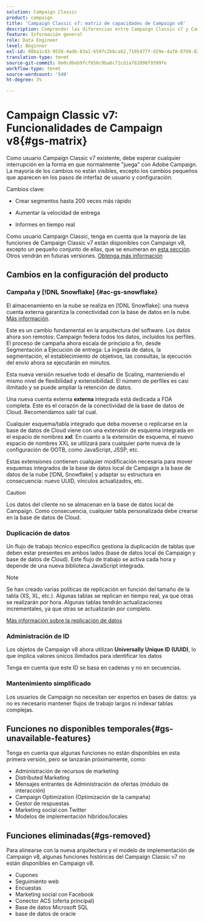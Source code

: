 ```yaml
---
solution: Campaign Classic
product: campaign
title: 'Campaign Classic v7: matriz de capacidades de Campaign v8'
description: Comprender las diferencias entre Campaign Classic v7 y Campaign v8
feature: Información general
role: Data Engineer
level: Beginner
exl-id: 00ba1c43-9558-4adb-83a1-6597c2bbca62,7105477f-d29e-4af8-8789-82b4459761b0
translation-type: tm+mt
source-git-commit: 0e0cd6eb9fcf656c9ba6c72cd1a782098f9399fe
workflow-type: tm+mt
source-wordcount: '549'
ht-degree: 3%

---
```


# Campaign Classic v7: Funcionalidades de Campaign v8{#gs-matrix}


Como usuario Campaign Classic v7 existente, debe esperar cualquier interrupción en la forma en que normalmente &quot;juega&quot; con Adobe Campaign. La mayoría de los cambios no están visibles, excepto los cambios pequeños que aparecen en los pasos de interfaz de usuario y configuración.

Cambios clave:

* Crear segmentos hasta 200 veces más rápido

* Aumentar la velocidad de entrega

* Informes en tiempo real

Como usuario Campaign Classic, tenga en cuenta que la mayoría de las funciones de Campaign Classic v7 están disponibles con Campaign v8, excepto un pequeño conjunto de ellas, que se enumeran en [esta sección](#gs-removed). Otros vendrán en futuras versiones. [Obtenga más información](#gs-unavailable-features)


## Cambios en la configuración del producto

### Campaña y [!DNL Snowflake] {#ac-gs-snowflake}

El almacenamiento en la nube se realiza en [!DNL Snowflake]: una nueva cuenta externa garantiza la conectividad con la base de datos en la nube. [Más información](#ac-gs-snowflake).

Este es un cambio fundamental en la arquitectura del software. Los datos ahora son remotos: Campaign federa todos los datos, incluidos los perfiles. El proceso de campaña ahora escala de principio a fin, desde Segmentación a Ejecución de entrega: La ingesta de datos, la segmentación, el establecimiento de objetivos, las consultas, la ejecución del envío ahora se ejecutarán en minutos.

Esta nueva versión resuelve todo el desafío de Scaling, manteniendo el mismo nivel de flexibilidad y extensibilidad. El número de perfiles es casi ilimitado y se puede ampliar la retención de datos.

Una nueva cuenta externa **externa** integrada está dedicada a FDA completa. Este es el corazón de la conectividad de la base de datos de Cloud. Recomendamos salir tal cual.

Cualquier esquema/tabla integrado que deba moverse o replicarse en la base de datos de Cloud viene con una extensión de esquema integrada en el espacio de nombres **xxl**. En cuanto a la extensión de esquema, el nuevo espacio de nombres XXL se utilizará para cualquier parte nueva de la configuración de OOTB, como JavaScript, JSSP, etc.

Estas extensiones contienen cualquier modificación necesaria para mover esquemas integrados de la base de datos local de Campaign a la base de datos de la nube [!DNL Snowflake] y adaptar su estructura en consecuencia: nuevo UUID, vínculos actualizados, etc.

>[!CAUTION]
>
> Los datos del cliente no se almacenan en la base de datos local de Campaign. Como consecuencia, cualquier tabla personalizada debe crearse en la base de datos de Cloud.


### Duplicación de datos

Un flujo de trabajo técnico específico gestiona la duplicación de tablas que deben estar presentes en ambos lados (base de datos local de Campaign y base de datos de Cloud). Este flujo de trabajo se activa cada hora y depende de una nueva biblioteca JavaScript integrada.

>[!NOTE]
>
> Se han creado varias políticas de replicación en función del tamaño de la tabla (XS, XL, etc.).
> Algunas tablas se replican en tiempo real, ya que otras se realizarán por hora. Algunas tablas tendrán actualizaciones incrementales, ya que otras se actualizarán por completo.


[Más información sobre la replicación de datos](../config/replication.md)

### Administración de ID

Los objetos de Campaign v8 ahora utilizan **Universally Unique ID (UUID)**, lo que implica valores únicos ilimitados para identificar los datos

Tenga en cuenta que este ID se basa en cadenas y no en secuencias.

### Mantenimiento simplificado

Los usuarios de Campaign no necesitan ser expertos en bases de datos: ya no es necesario mantener flujos de trabajo largos ni indexar tablas complejas.

## Funciones no disponibles temporales{#gs-unavailable-features}

Tenga en cuenta que algunas funciones no están disponibles en esta primera versión, pero se lanzarán próximamente, como:

* Administración de recursos de marketing
* Distributed Marketing
* Mensajes entrantes de Administración de ofertas (módulo de interacción)
* Campaign Optimization (Optimización de la campaña)
* Gestor de respuestas
* Marketing social con Twitter
* Modelos de implementación híbridos/locales

## Funciones eliminadas{#gs-removed}

Para alinearse con la nueva arquitectura y el modelo de implementación de Campaign v8, algunas funciones históricas del Campaign Classic v7 no están disponibles en Campaign v8.

* Cupones
* Seguimiento web
* Encuestas
* Marketing social con Facebook
* Conector ACS (oferta principal)
* Base de datos Microsoft SQL
* base de datos de oracle
